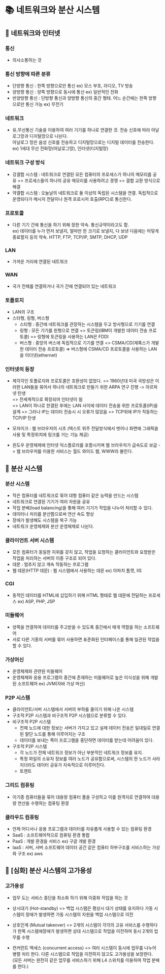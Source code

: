 
# 📚 네트워크와 분산 시스템

## 📌 네트워크와 인터넷

### 통신

- 의사소통하는 것

### 통신 방향에 따른 분류

- 단방향 통신 : 한쪽 방향으로만 통신 ex) 모스 부호, 라디오, TV 방송
- 양방향 통신 : 양쪽 방향으로 동시에 통신 ex) 일반적인 전화
- 반양방향 통신 : 단방향 통신과 양방향 통신의 중간 형태. 어느 순간에는 한쪽 방향으로만 통신 가능 ex) 무전기

### 네트워크

- 유,무선통신 기술을 이용하여 여러 기기를 하나로 연결한 것. 전송 신호에 따라 아날로그망과 디지털망으로 나뉜다.  
아날로그 망은 음성 신호를 전송하고 디지털망으로는 디지털 데이터를 전송한다. ex) 1세대 무선 전화망(아날로그망), 인터넷(디지털망)

### 네트워크 구성 방식

- 강결합 시스템 : 네트워크로 연결된 모든 컴퓨터의 프로세스가 하나의 메모리를 공유 => 프로세스들이 하나의 공유 메모리를 사용하려고 경쟁 => 결합 교환 방식으로 해결
- 약결합 시스템 : 오늘날의 네트워크로 둘 이상의 독립된 시스템을 연결. 독립적으로 운영되다가 메시지 전달이나 원격 프로시저 호출(RPC)로 통신한다.

### 프로토콜 

- 다른 기기 간에 통신을 하기 위해 정한 약속. 통신규약이라고도 함.  
ex) 데이터를 누가 먼저 보낼지, 얼마만 한 크기로 보낼지, 다 보낸 다음에는 어덯게 종료할지 등의 약속. HTTP, FTP, TCP/IP, SMTP, DHCP, UDP

### LAN

- 가까운 거리에 연결된 네트워크

### WAN

- 국가 전체를 연결하거나 국가 간에 연결되어 있는 네트워크

### 토폴로지

- LAN의 구조
- 스타형, 링형, 버스형
    - 스타형 : 중간에 네트워크를 관장하는 시스템을 두고 방사형으로 기기를 연결
    - 링형 : 모든 기기를 원형으로 연결 => 토큰링(IBM이 개발한 데이터 전송 프로토콜) => 링형에 토큰링을 사용하는 LAN은 FDDI
    - 버스형 : 중앙의 버스에 독립적으로 기기를 연결 => CSMA/CD(제록스가 개발한 데이터 전송 프로토콜) => 버스형에 CSMA/CD 프로토콜을 사용하는 LAN을 이더넷(ethernet) 

### 인터넷의 등장

- 제각각인 토폴로지와 프로토콜은 호환성이 없었다. => 1960년대 미국 국방성은 이러한 LAN들을 묶어서 하나의 네트워크로 만들기 위한 ARPA 연구 진행 -> 아르파넷 탄생  
=> 전세계적으로 확장되어 인터넷이 됨     
=> LAN이 하나로 한결된 후에는 LAN 사이에 데이터 전송을 위한 프로토콜(IP)을 설계 => 그러나 IP는 데이터 전송시 시 오류가 많았음 => TCP위에 IP가 작동하는 TCP/IP 탄생

- 모자이크 : 웹 브라우저의 시초 (텍스트 위주 전달방식에서 벗어나 화면에 그래픽을 사용 및 특정위치에 링크를 거는 기능 제공)
- 윈도우 운영체제에 인터넷 익스플로러를 포함시키며 웹 브라우저가 급속도로 보급 -> 웹 브라우저를 이용한 서비스는 월드 와이드 웹, WWW라 불린다.

## 📌 분산 시스템

### 분산 시스템

- 작은 컴퓨터를 네트워크로 묶어 대형 컴퓨터 같은 능력을 만드는 시스템
- 네트워크로 연결된 기기가 여러 자원을 공유
- 작업 분배(load balancing)을 통해 여러 기기가 작업을 나누어 처리할 수 있다.
- 데이터나 처리를 분산함으로써 연산 속도 향상
- 장애가 발생해도 시스템을 복구 가능
- 네트워크 운영체제와 분산 운영체제로 나뉜다.

### 클라이언트 서버 시스템

- 모든 컴퓨터가 동일한 지위를 갖지 않고, 작업을 요청하는 클러이언트와 요청받은 작업을 처리하는 서버의 이중 구조로 되어 있다.
- 데몬 : 멈추지 않고 계속 작동하는 프로그램
- 웹 데몬(HTTP 데몬) : 웹 시스템에서 사용하는 데몬 ex) 아파치 톰캣, IIS

### CGI

- 동적인 데이터를 HTML에 삽입하기 위해 HTML 형태로 웹 데몬에 전달하는 프로세스 ex) ASP, PHP, JSP

### 미들웨어

- 양쪽을 연결하여 데이터를 주고받을 수 있도록 중간에서 매개 역할을 하는 소프트웨어
- 서로 다른 기종의 서버를 묶어 사용하면 표준화된 인터페이스를 통해 일관된 작업을 할 수 있다.

### 가상머신

- 운영체제와 관련된 미들웨어
- 운영체제와 응용 프로그램의 중간에 존재하는 미들웨어로 높은 이식성을 위해 개발된 소프트웨어 ex) JVM(자바 가상 머신)

### P2P 시스템

- 클라이언트/서버 시스템에서 서버의 부하를 줄이기 위해 나온 시스템
- 구조적 P2P 시스템과 비구조적 P2P 시스템으로 분류할 수 있다.
- 비구조적 P2P 시스템 
    - 전체 노드에 대한 정보는 서버가 가지고 있고 실제 데이터 전송은 일대일로 연결된 말단 노드를 통해 이루어지는 구조
    - 데이터를 보내는 쪽이 프로그램을 중단하면 데이터를 받는데 어려움이 있다.
- 구조적 P2P 시스템
    - 각 노드가 전체 네트워크 정보가 아닌 부분적인 네트워크 정보를 유지.
    - 특정 파일의 소유자 정보를 여러 노드가 공유함으로써, 시스템의 한 노드가 사라지더라도 데이터 공유가 지속적으로 이루어진다.
    - 토렌트

### 그리드 컴퓨팅

- 이기종 컴퓨터들을 묶어 대용량 컴퓨터 풀을 구성하고 이를 원격지로 연결하여 대용량 연산을 수행하는 컴퓨팅 환경

### 클라우드 컴퓨팅

- 언제 어디서나 응용 프로그램과 데이터를 자유롭게 사용할 수 있는 컴퓨팅 환경
- SaaS : 소프트웨어적으로 컴퓨팅 환경 통합
- PaaS : 개발 환경을 서비스 ex) 구글 개발 환경
- IaaS : 서버, 서버 소프트웨어 데이터 공간 같은 컴퓨터 하부구조를 서비스하는 가상화 구조 ex) aws

## 📌 [심화] 분산 시스템의 고가용성

### 고가용성

- 업무 도는 서비스 중단을 최소화 하기 위해 이중화 작업을 하는 것

- 상시대기 (Hot-standby) => 백업 시스템은 평상시 대기 상태를 유지하다 가동 시스템이 장애가 발생하면 가동 시스템의 자원을 백업 시스템으로 이전
- 상호인계 (Mutual takeover) => 2개의 시스템이 각각의 고유 서비스를 수행하다가 한쪽 시스템에장애가 발생하면 상대 시스템으로 작업을 이전하여 동시 2개의 업무를 수행
- 컨커런트 액세스 (concurrent access) => 여러 시스템이 동시에 업무를 나누어 병렬 처리 한다. 다른 시스템으로 작업을 이전하지 않고도 고가용성을 보장한다.  
(모든 서버는 완전히 같은 업무를 서비스하기 위해 L4 스위치를 이용하여 작업 분배를 한다.)


